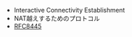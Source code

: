- Interactive Connectivity Establishment
- NAT越えするためのプロトコル
- [RFC8445](https://datatracker.ietf.org/doc/html/rfc8445)

